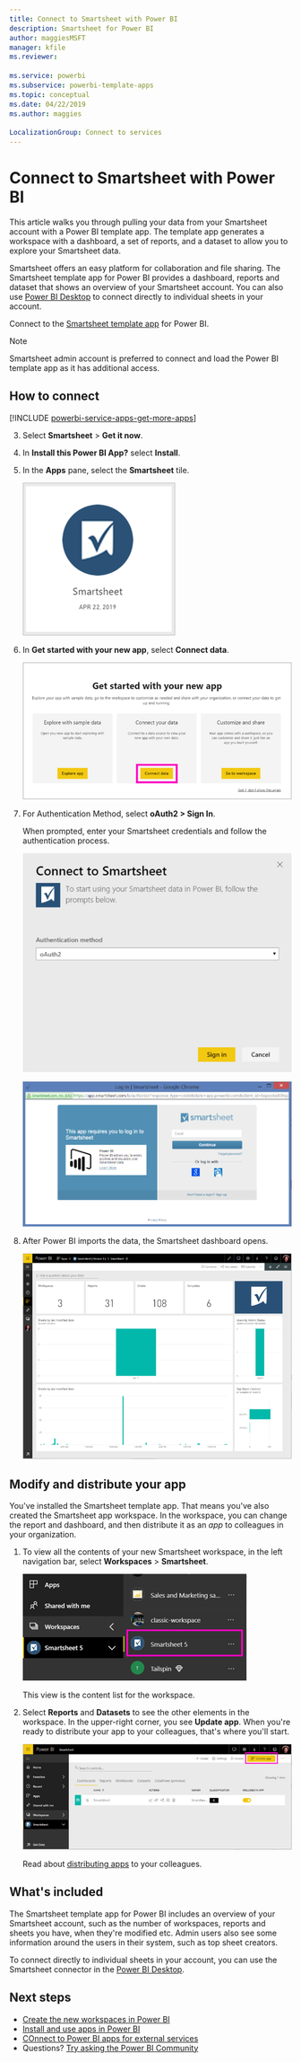 ```yaml
---
title: Connect to Smartsheet with Power BI
description: Smartsheet for Power BI
author: maggiesMSFT
manager: kfile
ms.reviewer: 

ms.service: powerbi
ms.subservice: powerbi-template-apps
ms.topic: conceptual
ms.date: 04/22/2019
ms.author: maggies

LocalizationGroup: Connect to services
---
```

# Connect to Smartsheet with Power BI
This article walks you through pulling your data from your Smartsheet account with a Power BI template app. The template app generates a workspace with a dashboard, a set of reports, and a dataset to allow you to explore your Smartsheet data. 

Smartsheet offers an easy platform for collaboration and file sharing. The Smartsheet template app for Power BI provides a dashboard, reports and dataset that shows an overview of your Smartsheet account. You can also use [Power BI Desktop](desktop-connect-to-data.md) to connect directly to individual sheets in your account. 

Connect to the [Smartsheet template app](https://app.powerbi.com/groups/me/getdata/services/smartsheet) for Power BI.

>[!NOTE]
>Smartsheet admin account is preferred to connect and load the Power BI template app as it has additional access.

## How to connect

[!INCLUDE [powerbi-service-apps-get-more-apps](./includes/powerbi-service-apps-get-more-apps.md)]

3. Select **Smartsheet** \> **Get it now**.
4. In **Install this Power BI App?** select **Install**.
4. In the **Apps** pane, select the **Smartsheet** tile.

    ![Power BI Smartsheet app tile](media/service-connect-to-smartsheet/power-bi-smartsheet-tile.png)

6. In **Get started with your new app**, select **Connect data**.

    ![Get started with your new app](media/service-tutorial-connect-to-github/power-bi-github-app-tutorial-connect-data.png)

4. For Authentication Method, select **oAuth2 \> Sign In**.
   
   When prompted, enter your Smartsheet credentials and follow the authentication process.
   
   ![Smartsheet credentials](media/service-connect-to-smartsheet/creds.png)
   
   ![Smartsheet sign in](media/service-connect-to-smartsheet/creds2.png)

5. After Power BI imports the data, the Smartsheet dashboard opens.
   
   ![Smartsheet dashboard](media/service-connect-to-smartsheet/power-bi-smartsheet-dashboard.png)

## Modify and distribute your app

You've installed the Smartsheet template app. That means you've also created the Smartsheet app workspace. In the workspace, you can change the report and dashboard, and then distribute it as an *app* to colleagues in your organization. 

1. To view all the contents of your new Smartsheet workspace, in the left navigation bar, select **Workspaces** > **Smartsheet**. 

    ![Smartsheet workspace in the left navigation pane](media/service-connect-to-smartsheet/power-bi-smartsheet-workspace.png)

    This view is the content list for the workspace. 

2. Select **Reports** and **Datasets** to see the other elements in the workspace. In the upper-right corner, you see **Update app**. When you're ready to distribute your app to your colleagues, that's where you'll start.

    ![Smartsheet content list](media/service-connect-to-smartsheet/power-bi-smartsheet-workspace-content.png)

    Read about [distributing apps](service-create-distribute-apps.md) to your colleagues.

## What's included
The Smartsheet template app for Power BI includes an overview of your Smartsheet account, such as the number of workspaces, reports and sheets you have, when they're modified etc. Admin users also see some information around the users in their system, such as top sheet creators.  

To connect directly to individual sheets in your account, you can use the Smartsheet connector in the [Power BI Desktop](desktop-connect-to-data.md).  

## Next steps

* [Create the new workspaces in Power BI](service-create-the-new-workspaces.md)
* [Install and use apps in Power BI](consumer/end-user-apps.md)
* [COnnect to Power BI apps for external services](service-connect-to-services.md)
* Questions? [Try asking the Power BI Community](http://community.powerbi.com/)